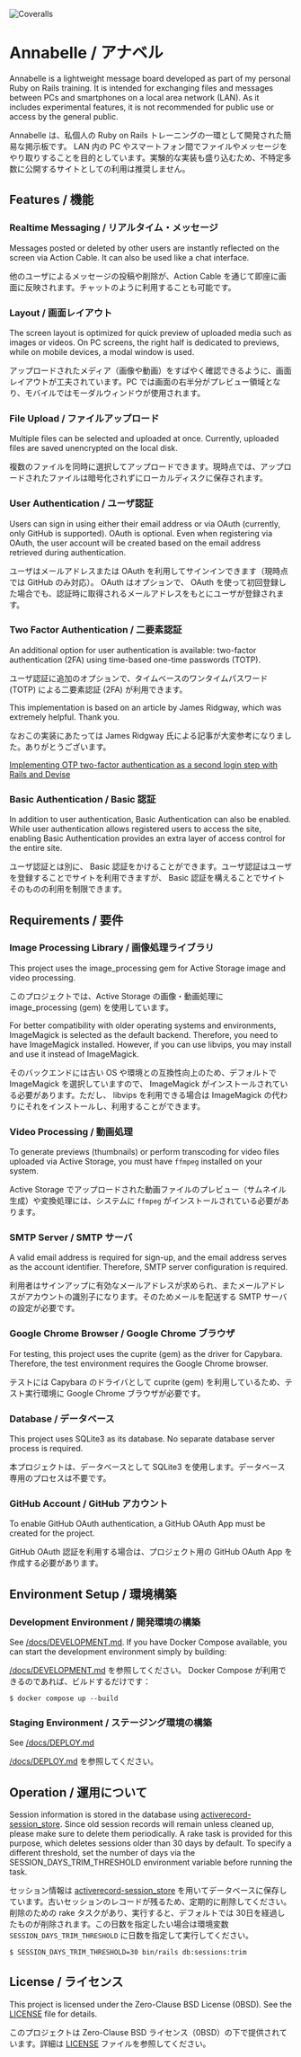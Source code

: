 ![Coveralls](https://img.shields.io/coverallsCoverage/github/hiroaki/Annabelle?branch=develop)

# Annabelle / アナベル

Annabelle is a lightweight message board developed as part of my personal Ruby on Rails training. It is intended for exchanging files and messages between PCs and smartphones on a local area network (LAN). As it includes experimental features, it is not recommended for public use or access by the general public.

Annabelle は、私個人の Ruby on Rails トレーニングの一環として開発された簡易な掲示板です。 LAN 内の PC やスマートフォン間でファイルやメッセージをやり取りすることを目的としています。実験的な実装も盛り込むため、不特定多数に公開するサイトとしての利用は推奨しません。

## Features / 機能

### Realtime Messaging / リアルタイム・メッセージ

Messages posted or deleted by other users are instantly reflected on the screen via Action Cable. It can also be used like a chat interface.

他のユーザによるメッセージの投稿や削除が、Action Cable を通じて即座に画面に反映されます。チャットのように利用することも可能です。

### Layout / 画面レイアウト

The screen layout is optimized for quick preview of uploaded media such as images or videos. On PC screens, the right half is dedicated to previews, while on mobile devices, a modal window is used.

アップロードされたメディア（画像や動画）をすばやく確認できるように、画面レイアウトが工夫されています。PC では画面の右半分がプレビュー領域となり、モバイルではモーダルウィンドウが使用されます。

### File Upload / ファイルアップロード

Multiple files can be selected and uploaded at once. Currently, uploaded files are saved unencrypted on the local disk.

複数のファイルを同時に選択してアップロードできます。現時点では、アップロードされたファイルは暗号化されずにローカルディスクに保存されます。

### User Authentication / ユーザ認証

Users can sign in using either their email address or via OAuth (currently, only GitHub is supported). OAuth is optional. Even when registering via OAuth, the user account will be created based on the email address retrieved during authentication.

ユーザはメールアドレスまたは OAuth を利用してサインインできます（現時点では GitHub のみ対応）。 OAuth はオプションで、 OAuth を使って初回登録した場合でも、認証時に取得されるメールアドレスをもとにユーザが登録されます。

### Two Factor Authentication / 二要素認証

An additional option for user authentication is available: two-factor authentication (2FA) using time-based one-time passwords (TOTP).

ユーザ認証に追加のオプションで、タイムベースのワンタイムパスワード (TOTP) による二要素認証 (2FA) が利用できます。

This implementation is based on an article by James Ridgway, which was extremely helpful. Thank you.

なおこの実装にあたっては James Ridgway 氏による記事が大変参考になりました。ありがとうございます。

[Implementing OTP two-factor authentication as a second login step with Rails and Devise](https://www.jamesridgway.co.uk/implementing-a-two-step-otp-u2f-login-workflow-with-rails-and-devise/)

### Basic Authentication / Basic 認証

In addition to user authentication, Basic Authentication can also be enabled. While user authentication allows registered users to access the site, enabling Basic Authentication provides an extra layer of access control for the entire site.

ユーザ認証とは別に、 Basic 認証をかけることができます。ユーザ認証はユーザを登録することでサイトを利用できますが、 Basic 認証を構えることでサイトそのものの利用を制限できます。

## Requirements / 要件

### Image Processing Library / 画像処理ライブラリ

This project uses the image_processing gem for Active Storage image and video processing.

このプロジェクトでは、Active Storage の画像・動画処理に image_processing (gem) を使用しています。

For better compatibility with older operating systems and environments, ImageMagick is selected as the default backend. Therefore, you need to have ImageMagick installed. However, if you can use libvips, you may install and use it instead of ImageMagick.

そのバックエンドには古い OS や環境との互換性向上のため、デフォルトで ImageMagick を選択していますので、 ImageMagick がインストールされている必要があります。ただし、 libvips を利用できる場合は ImageMagick の代わりにそれをインストールし、利用することができます。

### Video Processing / 動画処理

To generate previews (thumbnails) or perform transcoding for video files uploaded via Active Storage, you must have `ffmpeg` installed on your system.

Active Storage でアップロードされた動画ファイルのプレビュー（サムネイル生成）や変換処理には、システムに `ffmpeg` がインストールされている必要があります。

### SMTP Server / SMTP サーバ

A valid email address is required for sign-up, and the email address serves as the account identifier. Therefore, SMTP server configuration is required.

利用者はサインアップに有効なメールアドレスが求められ、またメールアドレスがアカウントの識別子になります。そのためメールを配送する SMTP サーバの設定が必要です。

### Google Chrome Browser / Google Chrome ブラウザ

For testing, this project uses the cuprite (gem) as the driver for Capybara. Therefore, the test environment requires the Google Chrome browser.

テストには Capybara のドライバとして cuprite (gem) を利用しているため、テスト実行環境に Google Chrome ブラウザが必要です。

### Database / データベース

This project uses SQLite3 as its database. No separate database server process is required.

本プロジェクトは、データベースとして SQLite3 を使用します。データベース専用のプロセスは不要です。

### GitHub Account / GitHub アカウント

To enable GitHub OAuth authentication, a GitHub OAuth App must be created for the project.

GitHub OAuth 認証を利用する場合は、プロジェクト用の GitHub OAuth App を作成する必要があります。

## Environment Setup / 環境構築

### Development Environment / 開発環境の構築

See [/docs/DEVELOPMENT.md](/docs/DEVELOPMENT.md). If you have Docker Compose available, you can start the development environment simply by building:

[/docs/DEVELOPMENT.md](/docs/DEVELOPMENT.md) を参照してください。 Docker Compose が利用できるのであれば、ビルドするだけです：

```
$ docker compose up --build
```

### Staging Environment / ステージング環境の構築

See [/docs/DEPLOY.md](/docs/DEPLOY.md)

[/docs/DEPLOY.md](/docs/DEPLOY.md) を参照してください。

## Operation / 運用について

Session information is stored in the database using [activerecord-session_store](https://github.com/rails/activerecord-session_store). Since old session records will remain unless cleaned up, please make sure to delete them periodically. A rake task is provided for this purpose, which deletes sessions older than 30 days by default. To specify a different threshold, set the number of days via the SESSION_DAYS_TRIM_THRESHOLD environment variable before running the task.

セッション情報は [activerecord-session_store](https://github.com/rails/activerecord-session_store) を用いてデータベースに保存しています。古いセッションのレコードが残るため、定期的に削除してください。削除のための rake タスクがあり、実行すると、デフォルトでは 30日を経過したものが削除されます。この日数を指定したい場合は環境変数 `SESSION_DAYS_TRIM_THRESHOLD` に日数を指定して実行してください。

```
$ SESSION_DAYS_TRIM_THRESHOLD=30 bin/rails db:sessions:trim
```

## License / ライセンス

This project is licensed under the Zero-Clause BSD License (0BSD). See the [LICENSE](LICENSE) file for details.

このプロジェクトは Zero-Clause BSD ライセンス（0BSD）の下で提供されています。詳細は [LICENSE](LICENSE) ファイルを参照してください。
